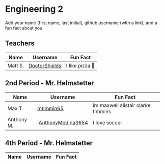 # Engineering 2

Add your name (first name, last initial), github username (with a link), and a fun fact about you.

## Teachers
Name | Username | Fun Fact
--- | --- | ---
Matt S. | [DoctorShields](https://github.com/DoctorShields) | I like pizza :pizza:

## 2nd Period - Mr. Helmstetter
Name | Username | Fun Fact
--- | --- | ---
Max T. |[mtimmin65](https://github.com/mtimmin65) | im maxwell alistair clarke timmins
Anthony M. |.[AnthonyMedina3654](https://github.com/AnthonyMedina3654) | I love soccer

## 4th Period - Mr. Helmstetter
Name | Username | Fun Fact
--- | --- | ---
